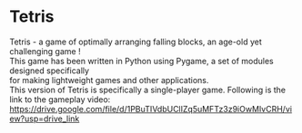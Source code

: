 # Tetris
Tetris - a game of optimally arranging falling blocks, an age-old yet challenging game !  
This game has been written in Python using Pygame, a set of modules designed specifically  
for making lightweight games and other applications.  
This version of Tetris is specifically a single-player game. Following is the link to the gameplay video:  
https://drive.google.com/file/d/1PBuTIVdbUClIZq5uMFTz3z9iOwMIvCRH/view?usp=drive_link
